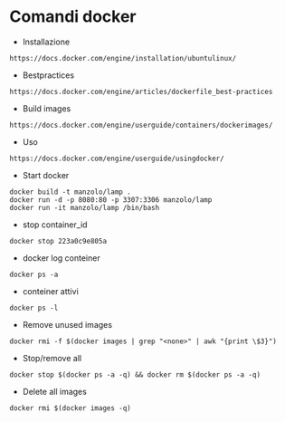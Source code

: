 Comandi docker
=============

- Installazione
```
https://docs.docker.com/engine/installation/ubuntulinux/
```

- Bestpractices
```
https://docs.docker.com/engine/articles/dockerfile_best-practices
```

- Build images
```
https://docs.docker.com/engine/userguide/containers/dockerimages/
```

- Uso
```
https://docs.docker.com/engine/userguide/usingdocker/
```

- Start docker
```
docker build -t manzolo/lamp .
docker run -d -p 8080:80 -p 3307:3306 manzolo/lamp
docker run -it manzolo/lamp /bin/bash
```

- stop container_id
```
docker stop 223a0c9e805a
```

- docker log conteiner
```
docker ps -a
```

- conteiner attivi
```
docker ps -l
```

- Remove unused images
```
docker rmi -f $(docker images | grep "<none>" | awk "{print \$3}")
```

- Stop/remove all
```
docker stop $(docker ps -a -q) && docker rm $(docker ps -a -q)
```
- Delete all images
```
docker rmi $(docker images -q)
```
